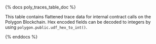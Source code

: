 {% docs poly_traces_table_doc %}

This table contains flattened trace data for internal contract calls on the Polygon Blockchain. Hex encoded fields can be decoded to integers by using `polygon.public.udf_hex_to_int()`.

{% enddocs %}